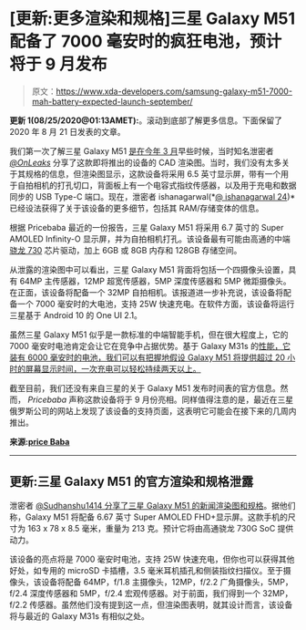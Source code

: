 # [更新:更多渲染和规格]三星 Galaxy M51 配备了 7000 毫安时的疯狂电池，预计将于 9 月发布

> 原文：<https://www.xda-developers.com/samsung-galaxy-m51-7000-mah-battery-expected-launch-september/>

**更新 1(****08/25/2020****@****01:13AM****ET):**。滚动到底部了解更多信息。下面保留了 2020 年 8 月 21 日发表的文章。

我们第一次了解三星 Galaxy M51 [是在今年 3 月](https://pigtou.com/blogs/android/exclusive-first-live-images-of-samsung-galaxy-m51)早些时候，当时知名泄密者 [*@OnLeaks*](https://twitter.com/onleaks?lang=en) 分享了这款即将推出的设备的 CAD 渲染图。当时，我们没有太多关于其规格的信息，但渲染图显示，这款设备将采用 6.5 英寸显示屏，带有一个用于自拍相机的打孔切口，背面板上有一个电容式指纹传感器，以及用于充电和数据同步的 USB Type-C 端口。现在，泄密者 ishanagarwal(*[@ ishanagarwal 24](https://twitter.com/ishanagarwal24))*已经设法获得了关于该设备的更多细节，包括其 RAM/存储变体的信息。

根据 Pricebaba 最近的一份报告，三星 Galaxy M51 将采用 6.7 英寸的 Super AMOLED Infinity-O 显示屏，并为自拍相机打孔。该设备最有可能由高通的中端[骁龙 730](https://www.xda-developers.com/tag/qualcomm-snapdragon-730/) 芯片驱动，加上 6GB 或 8GB 内存和 128GB 存储空间。

从泄露的渲染图中可以看出，三星 Galaxy M51 背面将包括一个四摄像头设置，具有 64MP 主传感器，12MP 超宽传感器，5MP 深度传感器和 5MP 微距摄像头。在正面，该设备将配备一个 32MP 自拍相机。该报道进一步补充说，该设备将配备一个 7000 毫安时的大电池，支持 25W 快速充电。在软件方面，该设备将运行三星基于 Android 10 的 One UI 2.1。

虽然三星 Galaxy M51 似乎是一款标准的中端智能手机，但在很大程度上，它的 7000 毫安时电池肯定会让它在竞争中占据优势。基于 Galaxy M31s 的[性能，它装有 6000 毫安时的电池，我们可以有把握地假设 Galaxy M51 将提供超过 20 小时的屏幕显示时间，一次充电可以轻松持续两天以上。](https://www.xda-developers.com/samsung-galaxy-m31s-review/)

截至目前，我们还没有来自三星的关于 Galaxy M51 发布时间表的官方信息。然而， *Pricebaba* 声称这款设备将于 9 月份亮相。同样值得注意的是，最近在三星俄罗斯公司的网站上发现了该设备的支持页面，这表明它可能会在接下来的几周内推出。

**来源:[price Baba](https://pricebaba.com/blog/samsung-galaxy-m51-variants-camera-details-exclusive)**

* * *

## 更新:三星 Galaxy M51 的官方渲染和规格泄露

泄密者 [@Sudhanshu1414 分享了三星 Galaxy M51 的新闻渲染图和规格](https://twitter.com/Sudhanshu1414/status/1297951941578772480)。据他们称，Galaxy M51 将配备 6.67 英寸 Super AMOLED FHD+显示屏。这款手机的尺寸为 163 x 78 x 8.5 毫米，重量为 213 克。预计它将由高通骁龙 730G SoC 提供动力。

该设备的亮点将是 7000 毫安时电池，支持 25W 快速充电，但你也可以获得其他好处，如专用的 microSD 卡插槽，3.5 毫米耳机插孔和侧装指纹扫描仪。至于摄像头，该设备将配备 64MP，f/1.8 主摄像头，12MP，f/2.2 广角摄像头，5MP，f/2.4 深度传感器和 5MP，f/2.4 宏观传感器。对于前面，我们得到一个 32MP，f/2.2 传感器。虽然他们没有提到这一点，但渲染图表明，就其设计而言，该设备将与最近的 Galaxy M31s 有相似之处。